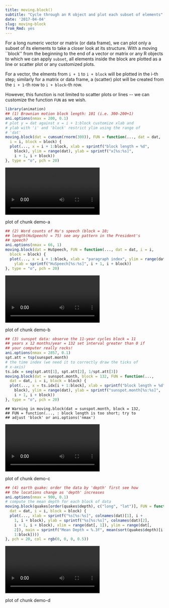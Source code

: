 ```yaml
---
title: moving.block()
subtitle: "Cycle through an R object and plot each subset of elements"
date: '2017-04-04'
slug: moving-block
from_Rmd: yes
---
```


For a long numeric vector or matrix (or data frame), we can plot only a
subset of its elements to take a closer look at its structure. With a moving
``block'' from the beginning to the end of a vector or matrix or any R
objects to which we can apply `subset`, all elements inside the block
are plotted as a line or scatter plot or any customized plots.

For a vector, the elments from `i + 1` to `i + block` will be
plotted in the i-th step; similarly for a matrix or data frame, a (scatter)
plot will be created from the `i + 1`-th row to `i + block`-th row.

However, this function is not limited to scatter plots or lines -- we can
customize the function `FUN` as we wish.

 

```r
library(animation)
## (1) Brownian motion block length: 101 (i.e. 300-200+1)
ani.options(nmax = 200, 0.1)
# plot y = dat against x = i + 1:block customize xlab and
# ylab with 'i' and 'block' restrict ylim using the range of
# 'dat'
moving.block(dat = cumsum(rnorm(300)), FUN = function(..., dat = dat, 
  i = i, block = block) {
  plot(..., x = i + 1:block, xlab = sprintf("block length = %d", 
    block), ylim = range(dat), ylab = sprintf("x[%s:%s]", 
    i + 1, i + block))
}, type = "o", pch = 20)
```

<video controls loop autoplay><source src="https://assets.yihui.name/figures/animation/example/moving-block/demo-a.mp4" /><p>plot of chunk demo-a</p></video>
 

```r
## (2) Word counts of Hu's speech (block = 10;
## length(HuSpeech) = 75) see any pattern in the President's
## speech?
ani.options(nmax = 66, 1)
moving.block(dat = HuSpeech, FUN = function(..., dat = dat, i = i, 
  block = block) {
  plot(..., x = i + 1:block, xlab = "paragraph index", ylim = range(dat), 
    ylab = sprintf("HuSpeech[%s:%s]", i + 1, i + block))
}, type = "o", pch = 20)
```

<video controls loop autoplay><source src="https://assets.yihui.name/figures/animation/example/moving-block/demo-b.mp4" /><p>plot of chunk demo-b</p></video>
 

```r
## (3) sunspot data: observe the 11-year cycles block = 11
## years x 12 months/year = 132 set interval greater than 0 if
## your computer really rocks!
ani.options(nmax = 2857, 0.1)
spt.att = tsp(sunspot.month)
# the time index (we need it to correctly draw the ticks of
# x-axis)
ts.idx = seq(spt.att[1], spt.att[2], 1/spt.att[3])
moving.block(dat = sunspot.month, block = 132, FUN = function(..., 
  dat = dat, i = i, block = block) {
  plot(..., x = ts.idx[i + 1:block], xlab = sprintf("block length = %d", 
    block), ylim = range(dat), ylab = sprintf("sunspot.month[%s:%s]", 
    i + 1, i + block))
}, type = "o", pch = 20)
```

```
## Warning in moving.block(dat = sunspot.month, block = 132,
## FUN = function(..., : block length is too short; try to
## adjust 'block' or ani.options('nmax')
```

<video controls loop autoplay><source src="https://assets.yihui.name/figures/animation/example/moving-block/demo-c.mp4" /><p>plot of chunk demo-c</p></video>

 

```r
## (4) earth quake: order the data by 'depth' first see how
## the locations change as 'depth' increases
ani.options(nmax = 900, 0.1)
# compute the mean depth for each block of data
moving.block(quakes[order(quakes$depth), c("long", "lat")], FUN = function(..., 
  dat = dat, i = i, block = block) {
  plot(..., xlab = sprintf("%s[%s:%s]", colnames(dat)[1], i + 
    1, i + block), ylab = sprintf("%s[%s:%s]", colnames(dat)[2], 
    i + 1, i + block), xlim = range(dat[, 1]), ylim = range(dat[, 
    2]), main = sprintf("Mean Depth = %.3f", mean(sort(quakes$depth)[i + 
    1:block])))
}, pch = 20, col = rgb(0, 0, 0, 0.5))
```

<video controls loop autoplay><source src="https://assets.yihui.name/figures/animation/example/moving-block/demo-d.mp4" /><p>plot of chunk demo-d</p></video>

